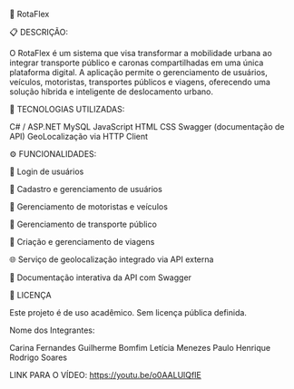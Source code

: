 📌 RotaFlex

📋 DESCRIÇÃO:

O RotaFlex é um sistema que visa transformar a mobilidade urbana ao integrar transporte público e caronas compartilhadas em uma única plataforma digital. A aplicação permite o gerenciamento de usuários, veículos, motoristas, transportes públicos e viagens, oferecendo uma solução híbrida e inteligente de deslocamento urbano.

🚀 TECNOLOGIAS UTILIZADAS:

C# / ASP.NET MySQL JavaScript HTML CSS Swagger (documentação de API) GeoLocalização via HTTP Client

⚙️ FUNCIONALIDADES:

🔐 Login de usuários

👤 Cadastro e gerenciamento de usuários

🚗 Gerenciamento de motoristas e veículos

🚌 Gerenciamento de transporte público

📍 Criação e gerenciamento de viagens

🌐 Serviço de geolocalização integrado via API externa

📑 Documentação interativa da API com Swagger

📄 LICENÇA

Este projeto é de uso acadêmico. Sem licença pública definida.

Nome dos Integrantes:

Carina Fernandes 
Guilherme Bomfim
Letícia Menezes
Paulo Henrique
Rodrigo Soares

LINK PARA O VÍDEO:  https://youtu.be/o0AALUlQfIE

